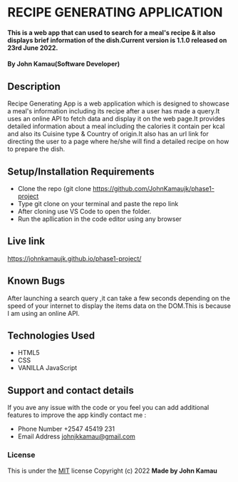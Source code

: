 # RECIPE GENERATING APPLICATION
#### This is a web app that can used to search for a meal's recipe & it also displays brief information of the dish.Current version is 1.1.0 released on 23rd June 2022.
#### By **John Kamau(Software Developer)**
## Description
Recipe Generating App is a web application which is designed to showcase a meal's information including its recipe after a user has made a query.It uses an online API to fetch data and display it
on the web page.It provides detailed information about a meal including the calories it contain per kcal and also its Cuisine type & Country of origin.It also has an url link for directing
the user to a page where he/she will find a detailed recipe on how to prepare the dish.
## Setup/Installation Requirements
* Clone the repo {git clone https://github.com/JohnKamaujk/phase1-project
* Type git clone on your terminal and paste the repo link
* After cloning use VS Code to open the folder.
* Run the apllication in the code editor using any browser
## Live link
https://johnkamaujk.github.io/phase1-project/
## Known Bugs
After launching a search query ,it can take a few seconds depending on the speed of your internet to display the items data on the DOM.This is because I am using an online API.
## Technologies Used
* HTML5
* CSS
* VANILLA JavaScript
## Support and contact details
If you ave any issue with the code or you feel you can add additional features to improve the app kindly contact me :
* Phone Number +2547 45419 231
* Email Address johnjkkamau@gmail.com
### License
This is under the [MIT](LICENSE) license
Copyright (c) 2022 **Made by John Kamau**
